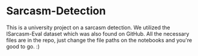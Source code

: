 # Sarcasm-Detection

This is a university project on a sarcasm detection. We utilized the ISarcasm-Eval dataset which was also found on GitHub.
All the necessary files are in the repo, just change the file paths on the notebooks and you're good to go. :) 
